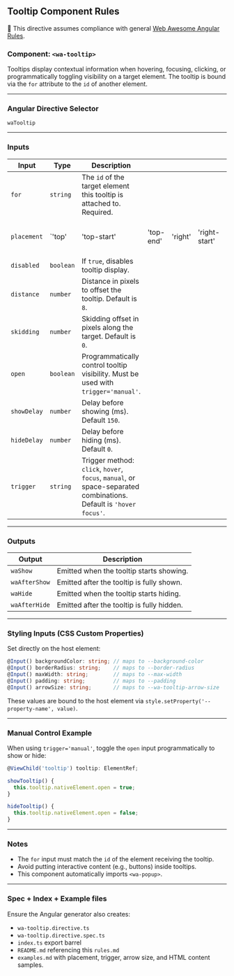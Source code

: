 ## Tooltip Component Rules

📌 This directive assumes compliance with general [Web Awesome Angular Rules](../../../RULES.md).

### Component: `<wa-tooltip>`

Tooltips display contextual information when hovering, focusing, clicking, or programmatically toggling visibility on a target element. The tooltip is bound via the `for` attribute to the `id` of another element.

---

### Angular Directive Selector

`waTooltip`

---

### Inputs

| Input       | Type      | Description                                                                                                       |           |         |               |             |          |                |              |        |              |              |                                     |
| ----------- | --------- | ----------------------------------------------------------------------------------------------------------------- | --------- | ------- | ------------- | ----------- | -------- | -------------- | ------------ | ------ | ------------ | ------------ | ----------------------------------- |
| `for`       | `string`  | The `id` of the target element this tooltip is attached to. Required.                                             |           |         |               |             |          |                |              |        |              |              |                                     |
| `placement` | \`'top'   | 'top-start'                                                                                                       | 'top-end' | 'right' | 'right-start' | 'right-end' | 'bottom' | 'bottom-start' | 'bottom-end' | 'left' | 'left-start' | 'left-end'\` | Preferred placement of the tooltip. |
| `disabled`  | `boolean` | If `true`, disables tooltip display.                                                                              |           |         |               |             |          |                |              |        |              |              |                                     |
| `distance`  | `number`  | Distance in pixels to offset the tooltip. Default is `8`.                                                         |           |         |               |             |          |                |              |        |              |              |                                     |
| `skidding`  | `number`  | Skidding offset in pixels along the target. Default is `0`.                                                       |           |         |               |             |          |                |              |        |              |              |                                     |
| `open`      | `boolean` | Programmatically control tooltip visibility. Must be used with `trigger='manual'`.                                |           |         |               |             |          |                |              |        |              |              |                                     |
| `showDelay` | `number`  | Delay before showing (ms). Default `150`.                                                                         |           |         |               |             |          |                |              |        |              |              |                                     |
| `hideDelay` | `number`  | Delay before hiding (ms). Default `0`.                                                                            |           |         |               |             |          |                |              |        |              |              |                                     |
| `trigger`   | `string`  | Trigger method: `click`, `hover`, `focus`, `manual`, or space-separated combinations. Default is `'hover focus'`. |           |         |               |             |          |                |              |        |              |              |                                     |

---

### Outputs

| Output        | Description                                |
| ------------- | ------------------------------------------ |
| `waShow`      | Emitted when the tooltip starts showing.   |
| `waAfterShow` | Emitted after the tooltip is fully shown.  |
| `waHide`      | Emitted when the tooltip starts hiding.    |
| `waAfterHide` | Emitted after the tooltip is fully hidden. |

---

### Styling Inputs (CSS Custom Properties)

Set directly on the host element:

```ts
@Input() backgroundColor: string; // maps to --background-color
@Input() borderRadius: string;    // maps to --border-radius
@Input() maxWidth: string;        // maps to --max-width
@Input() padding: string;         // maps to --padding
@Input() arrowSize: string;       // maps to --wa-tooltip-arrow-size
```

These values are bound to the host element via `style.setProperty('--property-name', value)`.

---

### Manual Control Example

When using `trigger='manual'`, toggle the `open` input programmatically to show or hide:

```ts
@ViewChild('tooltip') tooltip: ElementRef;

showTooltip() {
  this.tooltip.nativeElement.open = true;
}

hideTooltip() {
  this.tooltip.nativeElement.open = false;
}
```

---

### Notes

* The `for` input must match the `id` of the element receiving the tooltip.
* Avoid putting interactive content (e.g., buttons) inside tooltips.
* This component automatically imports `<wa-popup>`.

---

### Spec + Index + Example files

Ensure the Angular generator also creates:

* `wa-tooltip.directive.ts`
* `wa-tooltip.directive.spec.ts`
* `index.ts` export barrel
* `README.md` referencing this `rules.md`
* `examples.md` with placement, trigger, arrow size, and HTML content samples.

